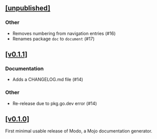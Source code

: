 ## [[unpublished]](https://github.com/mlange-42/modo/compare/v0.1.1...main)

### Other

* Removes numbering from navigation entries (#16)
* Renames package `doc` to `document` (#17)

## [[v0.1.1]](https://github.com/mlange-42/modo/compare/v0.1.0...v0.1.1)

### Documentation

* Adds a CHANGELOG.md file (#14)

### Other

* Re-release due to pkg.go.dev error (#14)

## [[v0.1.0]](https://github.com/mlange-42/modo/tree/v0.1.0)

First minimal usable release of Modo, a Mojo documentation generator.
